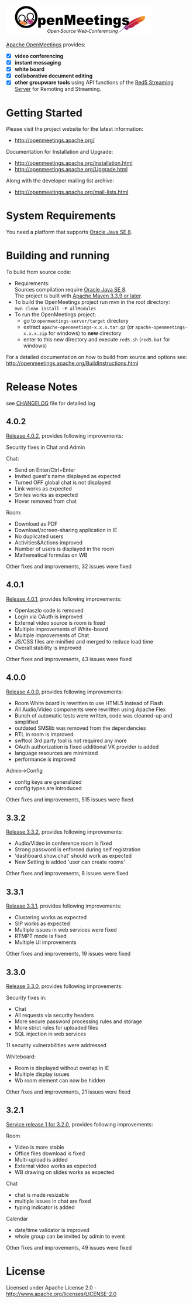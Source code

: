 ![About Openmeetings Logo](/openmeetings-server/src/site/resources/images/logo.png)

[Apache OpenMeetings](https://openmeetings.apache.org) provides: 
 - [x] **video conferencing**
 - [x] **instant messaging**
 - [x] **white board**
 - [x] **collaborative document editing**
 - [x] **other groupware tools** using API functions of the [Red5 Streaming Server](http://red5.org/) for Remoting and Streaming. 

Getting Started
===============
Please visit the project website for the latest information:
  - http://openmeetings.apache.org/
    
Documentation for Installation and Upgrade:
  - http://openmeetings.apache.org/installation.html
  - http://openmeetings.apache.org/Upgrade.html

Along with the developer mailing list archive:
  - http://openmeetings.apache.org/mail-lists.html
    
    
System Requirements
===================
You need a platform that supports [Oracle Java SE 8](http://www.oracle.com/technetwork/java/javase/downloads/index.html).


Building and running
====================
To build from source code:

  - Requirements:  
    Sources compilation require [Oracle Java SE 8](http://www.oracle.com/technetwork/java/javase/downloads/index.html).  
    The project is built with [Apache Maven 3.3.9 or later](https://maven.apache.org/). 
  - To build the OpenMeetings project run mvn in the root directory:  
     `mvn clean install -P allModules`
  - To run the OpenMeetings project:
    - go to `openmeetings-server/target` directory
    - extract `apache-openmeetings-x.x.x.tar.gz` (or `apache-openmeetings-x.x.x.zip` for windows) to **new** directory
    - enter to this new directory and execute `red5.sh` (`red5.bat` for windows)
    
For a detailed documentation on how to build from source and options see:
    http://openmeetings.apache.org/BuildInstructions.html

Release Notes 
=============

see [CHANGELOG](/CHANGELOG) file for detailed log

4.0.2
-----
[Release 4.0.2](https://archive.apache.org/dist/openmeetings/4.0.2/), provides following improvements:

Security fixes in Chat and Admin

Chat:
* Send on Enter/Ctrl+Enter
* Invited guest's name displayed as expected
* Turned OFF global chat is not displayed
* Link works as expected
* Smiles works as expected
* Hover removed from chat

Room:
* Download as PDF
* Download/screen-sharing application in IE
* No duplicated users
* Activities&Actions improved
* Number of users is displayed in the room
* Mathematical formulas on WB

Other fixes and improvements, 32 issues were fixed

4.0.1
-----
[Release 4.0.1](https://archive.apache.org/dist/openmeetings/4.0.1/), provides following improvements:

* Openlaszlo code is removed
* Login via OAuth is improved
* External video source is room is fixed
* Multiple improvements of White-board
* Multiple improvements of Chat
* JS/CSS files are minified and merged to reduce load time
* Overall stability is improved

Other fixes and improvements, 43 issues were fixed

4.0.0
-----
[Release 4.0.0](https://archive.apache.org/dist/openmeetings/4.0.0/), provides following improvements:

* Room White board is rewritten to use HTML5 instead of Flash
* All Audio/Video components were rewritten using Apache Flex
* Bunch of automatic tests were written, code was cleaned-up and simplified
* outdated SMSlib was removed from the dependencies
* RTL in room is improved
* swftool 3rd party tool is not required any more
* OAuth authorization is fixed additional VK provider is added
* language resources are minimized
* performance is improved

Admin->Config
* config keys are generalized
* config types are introduced

Other fixes and improvements, 515 issues were fixed

3.3.2
-----
[Release 3.3.2](https://archive.apache.org/dist/openmeetings/3.3.2/), provides following improvements:

* Audio/Video in conference room is fixed
* Strong password is enforced during self registration
* 'dashboard.show.chat' should work as expected
* New Setting is added 'user can create rooms'

Other fixes and improvements, 8 issues were fixed


3.3.1
-----
[Release 3.3.1](https://archive.apache.org/dist/openmeetings/3.3.1/), provides following improvements:

* Clustering works as expected
* SIP works as expected
* Multiple issues in web services were fixed
* RTMPT mode is fixed
* Multiple UI improvements

Other fixes and improvements, 19 issues were fixed


3.3.0
-----
[Release 3.3.0](https://archive.apache.org/dist/openmeetings/3.3.0/), provides following improvements:

Security fixes in:
* Chat
* All requests via security headers
* More secure password processing rules and storage
* More strict rules for uploaded files
* SQL injection in web services

11 security vulnerabilities were addressed

Whiteboard:
* Room is displayed without overlap in IE
* Multiple display issues
* Wb room element can now be hidden

Other fixes and improvements, 21 issues were fixed


3.2.1
-----
[Service release 1 for 3.2.0](https://archive.apache.org/dist/openmeetings/3.2.1/), provides following improvements:

Room
* Video is more stable
* Office files download is fixed
* Multi-upload is added
* External video works as expected
* WB drawing on slides works as expected

Chat
* chat is made resizable
* multiple issues in chat are fixed
* typing indicator is added

Calendar
* date/time validator is improved
* whole group can be invited by admin to event

Other fixes and improvements, 49 issues were fixed

License
=======
Licensed under Apache License 2.0 - http://www.apache.org/licenses/LICENSE-2.0

